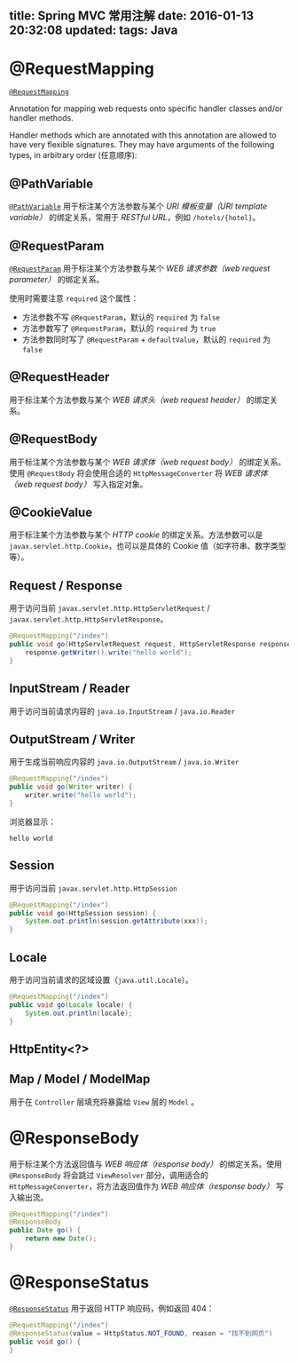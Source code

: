 title: Spring MVC 常用注解
date: 2016-01-13 20:32:08
updated:
tags: Java
---

# @RequestMapping

[`@RequestMapping`](http://static.springsource.org/spring/docs/current/javadoc-api/org/springframework/web/bind/annotation/RequestMapping.html)

Annotation for mapping web requests onto specific handler classes and/or handler methods.

Handler methods which are annotated with this annotation are allowed to have very flexible signatures. They may have arguments of the following types, in arbitrary order (任意顺序):

## @PathVariable

[`@PathVariable`](http://static.springsource.org/spring/docs/current/javadoc-api/org/springframework/web/bind/annotation/PathVariable.html) 用于标注某个方法参数与某个 *URI 模板变量（URI template variable）* 的绑定关系，常用于 *RESTful URL*，例如 `/hotels/{hotel}`。

## @RequestParam

[`@RequestParam`](http://static.springsource.org/spring/docs/3.0.x/javadoc-api/org/springframework/web/bind/annotation/RequestParam.html) 用于标注某个方法参数与某个 *WEB 请求参数（web request parameter）* 的绑定关系。

使用时需要注意 `required` 这个属性：

* 方法参数不写 `@RequestParam`，默认的 `required` 为 `false`
* 方法参数写了 `@RequestParam`，默认的 `required` 为 `true`
* 方法参数同时写了 `@RequestParam` + `defaultValue`，默认的 `required` 为 `false`

## @RequestHeader

用于标注某个方法参数与某个 *WEB 请求头（web request header）* 的绑定关系。

## @RequestBody

用于标注某个方法参数与某个 *WEB 请求体（web request body）* 的绑定关系。使用 `@RequestBody` 将会使用合适的 `HttpMessageConverter` 将 *WEB 请求体（web request body）* 写入指定对象。

## @CookieValue

用于标注某个方法参数与某个 *HTTP cookie* 的绑定关系。方法参数可以是 `javax.servlet.http.Cookie`，也可以是具体的 Cookie 值（如字符串、数字类型等）。

## Request / Response

用于访问当前 `javax.servlet.http.HttpServletRequest` / `javax.servlet.http.HttpServletResponse`。

```java
@RequestMapping("/index")
public void go(HttpServletRequest request, HttpServletResponse response) {
    response.getWriter().write("hello world");
}
```

## InputStream / Reader

用于访问当前请求内容的 `java.io.InputStream` / `java.io.Reader`

## OutputStream / Writer

用于生成当前响应内容的 `java.io.OutputStream` / `java.io.Writer`

```java
@RequestMapping("/index")
public void go(Writer writer) {
    writer.write("hello world");
}
```

浏览器显示：

```
hello world
```

## Session

用于访问当前 `javax.servlet.http.HttpSession`

```java
@RequestMapping("/index")
public void go(HttpSession session) {
    System.out.println(session.getAttribute(xxx));
}
```

## Locale

用于访问当前请求的区域设置（`java.util.Locale`）。

```java
@RequestMapping("/index")
public void go(Locale locale) {
    System.out.println(locale);
}
```

## HttpEntity<?>

## Map / Model / ModelMap

用于在 `Controller` 层填充将暴露给 `View` 层的 `Model` 。

# @ResponseBody

用于标注某个方法返回值与 *WEB 响应体（response body）* 的绑定关系。使用 `@ResponseBody` 将会跳过 `ViewResolver` 部分，调用适合的 `HttpMessageConverter`，将方法返回值作为 *WEB 响应体（response body）* 写入输出流。

```java
@RequestMapping("/index")
@ResponseBody
public Date go() {
    return new Date();
}
```

# @ResponseStatus

[`@ResponseStatus`](http://docs.spring.io/spring/docs/current/javadoc-api/org/springframework/web/bind/annotation/ResponseStatus.html) 用于返回 HTTP 响应码，例如返回 404：

```java
@RequestMapping("/index")
@ResponseStatus(value = HttpStatus.NOT_FOUND, reason = "找不到网页")
public void go() {
}
```
